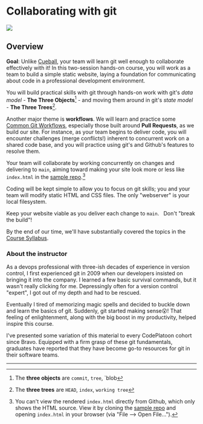 # Collaborating with git

[ ![](https://imgs.xkcd.com/comics/git.png) ](https://xkcd.com/1597/)

## Overview

**Goal**: Unlike [Cueball](https://www.explainxkcd.com/wiki/index.php/Cueball), your team will learn git well enough to collaborate effectively with it! In this two-session hands-on course, you will work as a team to build a simple static website, laying a foundation for communicating about code in a professional development environment.

You will build practical skills with git through hands-on work with git's _data model_ - **The Three Objects**[^3objs] - and moving them around in git's _state model_ - **The Three Trees**[^3trees].

Another major theme is **workflows**.  We will learn and practice some [Common Git Workflows](common-git-workflows.md), especially those built around **Pull Requests**, as we build our site. For instance, as your team begins to deliver code, you will encounter challenges (merge conflicts!) inherent to concurrent work on a shared code base, and you will practice using git's and Github's features to resolve them.

Your team will collaborate by working concurrently on changes and delivering to `main`, aiming toward making your site look more or less like `index.html` in the [sample repo](https://github.com/walquis/git-basics-sample-project-repo).[^sample-repo-note]

Coding will be kept simple to allow you to focus on git skills; you and your team will modify static HTML and CSS files.  The only "webserver" is your local filesystem.

Keep your website viable as you deliver each change to `main`. &nbsp;&nbsp;Don't "break the build"!

By the end of our time, we'll have substantially covered the topics in the [Course Syllabus](syllabus.md).

### About the instructor
As a devops professional with three-ish decades of experience in version control, I first experienced git in 2009 when our developers insisted on bringing it into the company.  I learned a few basic survival commands, but it wasn't really clicking for me. Depressingly often for a version control "expert", I got out of my depth and had to be rescued.

Eventually I tired of memorizing magic spells and decided to buckle down and learn the basics of git.  Suddenly, git started making sense😮!  That feeling of enlightenment, along with the big boost in my productivity, helped inspire this course.

I've presented some variation of this material to every CodePlatoon cohort since Bravo.  Equipped with a firm grasp of these git fundamentals, graduates have reported that they have become go-to resources for git in their software teams.

---
[^3objs]: The **three objects** are `commit`, `tree`, `blob

[^3trees]: The **three trees** are `HEAD`, `index`, `working tree`

[^sample-repo-note]:  You can't view the rendered `index.html` directly from Github, which only shows the HTML source.  View it by cloning the [sample repo](https://github.com/walquis/git-basics-sample-project-repo) and opening `index.html` in your browser (via "File --> Open File...").
